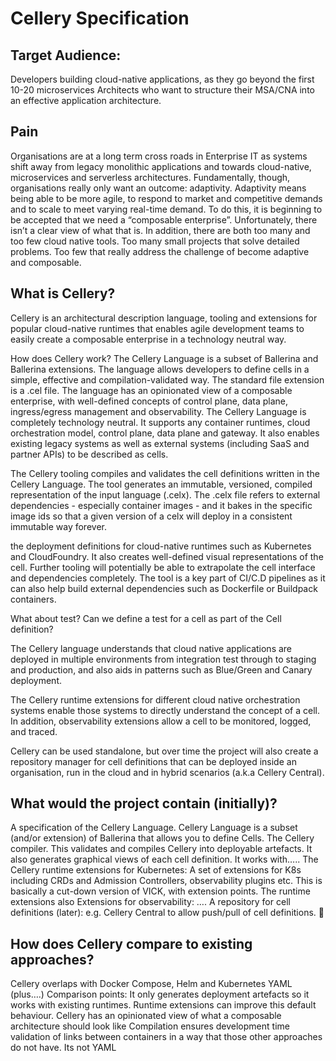 # Cellery Specification

## Target Audience: 
Developers building cloud-native applications, as they go beyond the first 10-20 microservices
Architects who want to structure their MSA/CNA into an effective application architecture. 

## Pain
Organisations are at a long term cross roads in Enterprise IT as systems shift away from legacy monolithic applications and towards cloud-native, microservices and serverless architectures. Fundamentally, though, organisations really only want an outcome: adaptivity. Adaptivity means being able to be more agile, to respond to market and competitive demands and to scale to meet varying real-time demand. 
To do this, it is beginning to be accepted that we need a “composable enterprise”. Unfortunately, there isn’t a clear view of what that is. In addition, there are both too many and too few cloud native tools. Too many small projects that solve detailed problems. Too few that really address the challenge of become adaptive and composable. 

## What is Cellery?
Cellery is an architectural description language, tooling and extensions for popular cloud-native runtimes that enables agile development teams to easily create a composable enterprise in a technology neutral way. 

How does Cellery work?
The Cellery Language is a subset of Ballerina and Ballerina extensions. The language allows developers to define cells in a simple, effective and compilation-validated way. The standard file extension is a .cel file. The language has an opinionated view of a composable enterprise, with well-defined concepts of control plane, data plane, ingress/egress management and observability. The Cellery Language is completely technology neutral. It supports any container runtimes, cloud orchestration model, control plane, data plane and gateway. It also enables existing legacy systems as well as external systems (including SaaS and partner APIs) to be described as cells. 

The Cellery tooling compiles and validates the cell definitions written in the Cellery Language. The tool generates an immutable, versioned, compiled representation of the input language (.celx). The .celx file refers to external dependencies - especially container images - and it bakes in the specific image ids so that a given version of a celx will deploy in a consistent immutable way forever. 

the deployment definitions for cloud-native runtimes such as Kubernetes and CloudFoundry. It also creates well-defined visual representations of the cell. Further tooling will potentially be able to extrapolate the cell interface and dependencies completely. The tool is a key part of CI/C.D pipelines as it can also help build external dependencies such as Dockerfile or Buildpack containers. 

What about test? Can we define a test for a cell as part of the Cell definition? 

The Cellery language understands that cloud native applications are deployed in multiple environments from integration test through to staging and production, and also aids in patterns such as Blue/Green and Canary deployment. 

The Cellery runtime extensions for different cloud native orchestration systems enable those systems to directly understand the concept of a cell. In addition, observability extensions allow a cell to be monitored, logged, and traced. 

Cellery can be used standalone, but over time the project will also create a repository manager for cell definitions that can be deployed inside an organisation, run in the cloud and in hybrid scenarios (a.k.a Cellery Central). 

## What would the project contain (initially)?
A specification of the Cellery Language. Cellery Language is a subset (and/or extension) of Ballerina that allows you to define Cells. 
The Cellery compiler.  This validates and compiles Cellery into deployable artefacts. It also generates graphical views of each cell definition.  It works with…..
The Cellery runtime extensions for Kubernetes: A set of extensions for K8s including CRDs and Admission Controllers, observability plugins etc. This is basically a cut-down version of VICK, with extension points. The runtime extensions also 
Extensions for observability: ….
A repository for cell definitions (later): e.g. Cellery Central to allow push/pull of cell definitions. 


## How does Cellery compare to existing approaches?

Cellery overlaps with Docker Compose, Helm and Kubernetes YAML (plus….)
Comparison points:
It only generates deployment artefacts so it works with existing runtimes. Runtime extensions can improve this default behaviour.
Cellery has an opinionated view of what a composable architecture should look like
Compilation ensures development time validation of links between containers in a way that those other approaches do not have.
Its not YAML

